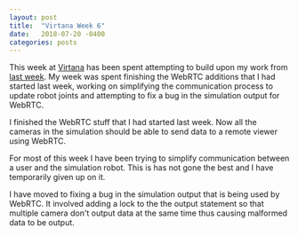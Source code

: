 ```yaml
---
layout: post
title:  "Virtana Week 6"
date:   2018-07-20 -0400
categories: posts
---
```


This week at [Virtana](https://virtanatech.com/) has been spent attempting to build upon my work from [last week](/posts/2018/07/13/Virtana-Week-5.html). My week was spent finishing the WebRTC additions that I had started last week, working on simplifying the communication process to update robot joints and attempting to fix a bug in the simulation output for WebRTC.

I finished the WebRTC stuff that I had started last week. Now all the cameras in the simulation should be able to send data to a remote viewer using WebRTC.

For most of this week I have been trying to simplify communication between a user and the simulation robot. This is has not gone the best and I have temporarily given up on it.

I have moved to fixing a bug in the simulation output that is being used by WebRTC. It involved adding a lock to the the output statement so that multiple camera don't output data at the same time thus causing malformed data to be output.
